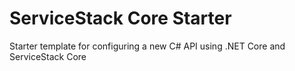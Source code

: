 # ServiceStack Core Starter

Starter template for configuring a new C# API using .NET Core and ServiceStack Core